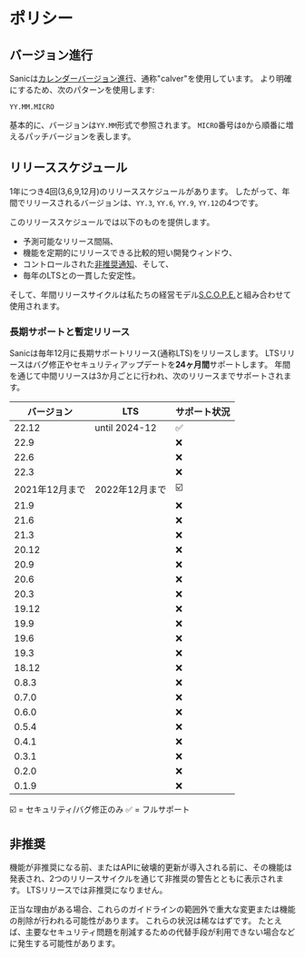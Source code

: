 # ポリシー

## バージョン進行

Sanicは[カレンダーバージョン進行](https://calver.org/)、通称"calver"を使用しています。 より明確にするため、次のパターンを使用します:

```
YY.MM.MICRO
```

基本的に、バージョンは`YY.MM`形式で参照されます。 `MICRO`番号は`0`から順番に増えるパッチバージョンを表します。

## リリーススケジュール

1年につき4回(3,6,9,12月)のリリーススケジュールがあります。 したがって、年間でリリースされるバージョンは、`YY.3`, `YY.6`, `YY.9`, `YY.12`の4つです。

このリリーススケジュールでは以下のものを提供します。

- 予測可能なリリース間隔、
- 機能を定期的にリリースできる比較的短い開発ウィンドウ、
- コントロールされた[非推奨通知](#deprecation)、そして、
- 毎年のLTSとの一貫した安定性。

そして、年間リリースサイクルは私たちの経営モデル[S.C.O.P.E.](./scope.md)と組み合わせて使用されます。

### 長期サポートと暫定リリース

Sanicは毎年12月に長期サポートリリース(通称LTS)をリリースします。 LTSリリースはバグ修正やセキュリティアップデートを**24ヶ月間**サポートします。 年間を通じて中間リリースは3か月ごとに行われ、次のリリースまでサポートされます。

| バージョン      | LTS           | サポート状況                    |
| ---------- | ------------- | ------------------------- |
| 22.12      | until 2024-12 | :white_check_mark:      |
| 22.9       |               | :x:                       |
| 22.6       |               | :x:                       |
| 22.3       |               | :x:                       |
| 2021年12月まで | 2022年12月まで    | :ballot_box_with_check: |
| 21.9       |               | :x:                       |
| 21.6       |               | :x:                       |
| 21.3       |               | :x:                       |
| 20.12      |               | :x:                       |
| 20.9       |               | :x:                       |
| 20.6       |               | :x:                       |
| 20.3       |               | :x:                       |
| 19.12      |               | :x:                       |
| 19.9       |               | :x:                       |
| 19.6       |               | :x:                       |
| 19.3       |               | :x:                       |
| 18.12      |               | :x:                       |
| 0.8.3      |               | :x:                       |
| 0.7.0      |               | :x:                       |
| 0.6.0      |               | :x:                       |
| 0.5.4      |               | :x:                       |
| 0.4.1      |               | :x:                       |
| 0.3.1      |               | :x:                       |
| 0.2.0      |               | :x:                       |
| 0.1.9      |               | :x:                       |

:ballot_box_with_check: = セキュリティ/バグ修正のみ :white_check_mark: = フルサポート

## 非推奨

機能が非推奨になる前、またはAPIに破壊的更新が導入される前に、その機能は発表され、2つのリリースサイクルを通じて非推奨の警告とともに表示されます。 LTSリリースでは非推奨になりません。

正当な理由がある場合、これらのガイドラインの範囲外で重大な変更または機能の削除が行われる可能性があります。 これらの状況は稀なはずです。 たとえば、主要なセキュリティ問題を削減するための代替手段が利用できない場合などに発生する可能性があります。
